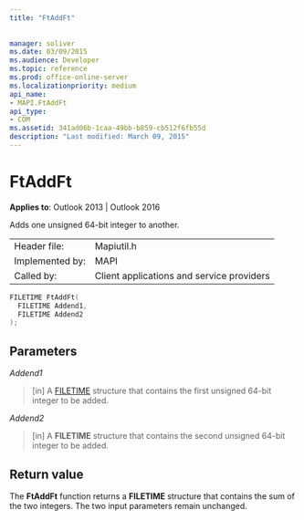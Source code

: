 ```yaml
---
title: "FtAddFt"
 
 
manager: soliver
ms.date: 03/09/2015
ms.audience: Developer
ms.topic: reference
ms.prod: office-online-server
ms.localizationpriority: medium
api_name:
- MAPI.FtAddFt
api_type:
- COM
ms.assetid: 341ad06b-1caa-49bb-b859-cb512f6fb55d
description: "Last modified: March 09, 2015"
---
```


# FtAddFt

  
  
**Applies to**: Outlook 2013 | Outlook 2016 
  
Adds one unsigned 64-bit integer to another.
  
|||
|:-----|:-----|
|Header file:  <br/> |Mapiutil.h  <br/> |
|Implemented by:  <br/> |MAPI  <br/> |
|Called by:  <br/> |Client applications and service providers  <br/> |
   
```cpp
FILETIME FtAddFt(
  FILETIME Addend1,
  FILETIME Addend2
);
```

## Parameters

 _Addend1_
  
> [in] A [FILETIME](filetime.md) structure that contains the first unsigned 64-bit integer to be added. 
    
 _Addend2_
  
> [in] A **FILETIME** structure that contains the second unsigned 64-bit integer to be added. 
    
## Return value

The **FtAddFt** function returns a **FILETIME** structure that contains the sum of the two integers. The two input parameters remain unchanged. 
  


